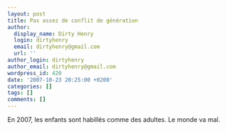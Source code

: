 ```yaml
---
layout: post
title: Pas assez de conflit de génération
author:
  display_name: Dirty Henry
  login: dirtyhenry
  email: dirtyhenry@gmail.com
  url: ''
author_login: dirtyhenry
author_email: dirtyhenry@gmail.com
wordpress_id: 420
date: '2007-10-23 20:25:00 +0200'
categories: []
tags: []
comments: []
---
```

En 2007, les enfants sont habillés comme des adultes. Le monde va mal.
